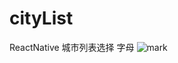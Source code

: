 # cityList
ReactNative 城市列表选择 字母
![mark](http://ovji4jgcd.bkt.clouddn.com/blog/171009/ahI9i8DK4c.gif)
